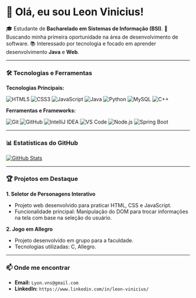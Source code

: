 # 👋 Olá, eu sou Leon Vinicius!

🎓 Estudante de **Bacharelado em Sistemas de Informação (BSI)**.
🚀 Buscando minha primeira oportunidade na área de desenvolvimento de software.
📚 Interessado por tecnologia e focado em aprender desenvolvimento **Java** e **Web**.

---

### 🛠️ Tecnologias e Ferramentas


**Tecnologias Principais:**

<img src="https://img.shields.io/badge/HTML5-E34F26?style=for-the-badge&logo=html5&logoColor=white" alt="HTML5"> <img src="https://img.shields.io/badge/CSS3-1572B6?style=for-the-badge&logo=css3&logoColor=white" alt="CSS3"> <img src="https://img.shields.io/badge/JavaScript-F7DF1E?style=for-the-badge&logo=javascript&logoColor=black" alt="JavaScript"> <img src="https://img.shields.io/badge/Java-ED8B00?style=for-the-badge&logo=openjdk&logoColor=white" alt="Java"> <img src="https://img.shields.io/badge/Python-3776AB?style=for-the-badge&logo=python&logoColor=white" alt="Python"> <img src="https://img.shields.io/badge/MySQL-4479A1?style=for-the-badge&logo=mysql&logoColor=white" alt="MySQL"> <img src="https://img.shields.io/badge/C%2B%2B-00599C?style=for-the-badge&logo=cplusplus&logoColor=white" alt="C++">

**Ferramentas e Frameworks:**

<img src="https://img.shields.io/badge/Git-F05032?style=for-the-badge&logo=git&logoColor=white" alt="Git"> <img src="https://img.shields.io/badge/GitHub-181717?style=for-the-badge&logo=github&logoColor=white" alt="GitHub"> <img src="https://img.shields.io/badge/IntelliJ%20IDEA-000000?style=for-the-badge&logo=intellijidea&logoColor=white" alt="IntelliJ IDEA"> <img src="https://img.shields.io/badge/VS_Code-007ACC?style=for-the-badge&logo=visualstudiocode&logoColor=white" alt="VS Code"> <img src="https://img.shields.io/badge/Node.js-339933?style=for-the-badge&logo=nodedotjs&logoColor=white" alt="Node.js"> <img src="https://img.shields.io/badge/Spring_Boot-6DB33F?style=for-the-badge&logo=springboot&logoColor=white" alt="Spring Boot"> 

---


### 📊 Estatísticas do GitHub

[![GitHub Stats](https://github-readme-stats.vercel.app/api?username=LeonVinicius&show_icons=true&theme=dracula&include_all_commits=true&count_private=true)](https://github.com/anuraghazra/github-readme-stats)

---
### 🏆 Projetos em Destaque


**1. Seletor de Personagens Interativo**
* Projeto web desenvolvido para praticar HTML, CSS e JavaScript.
* Funcionalidade principal: Manipulação do DOM para trocar informações na tela com base na seleção do usuário.

**2. Jogo em Allegro**
* Projeto desenvolvido em grupo para a faculdade.
* Tecnologias utilizadas: C, Allegro.


---

### 📫 Onde me encontrar

* **Email:** `Lyon.vns@gmail.com`
* **LinkedIn:** `https://www.linkedin.com/in/leon-vinicius/`
